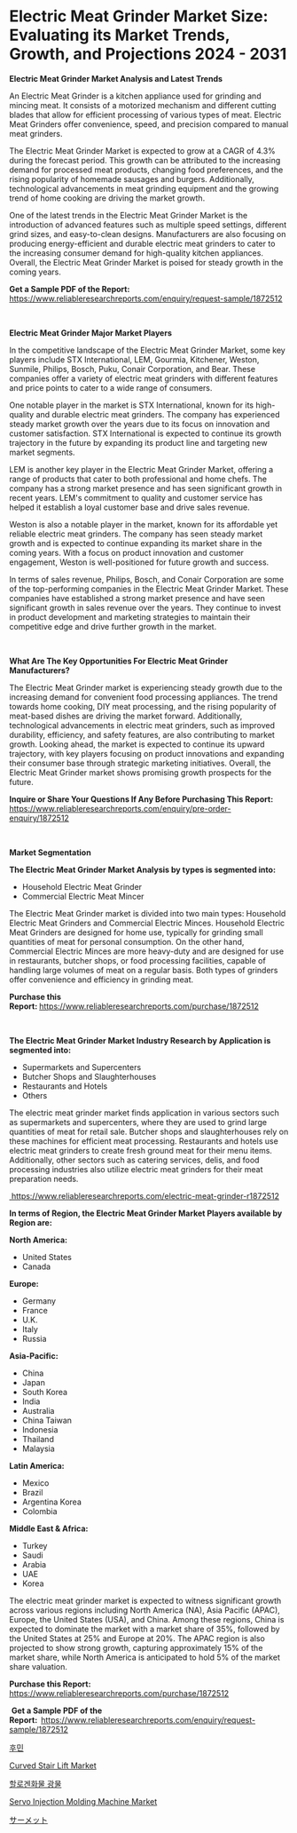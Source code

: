 <p><h1>Electric Meat Grinder Market Size: Evaluating its Market Trends, Growth, and Projections 2024 - 2031</h1></p><p><strong>Electric Meat Grinder Market Analysis and Latest Trends</strong></p>
<p><p>An Electric Meat Grinder is a kitchen appliance used for grinding and mincing meat. It consists of a motorized mechanism and different cutting blades that allow for efficient processing of various types of meat. Electric Meat Grinders offer convenience, speed, and precision compared to manual meat grinders.</p><p>The Electric Meat Grinder Market is expected to grow at a CAGR of 4.3% during the forecast period. This growth can be attributed to the increasing demand for processed meat products, changing food preferences, and the rising popularity of homemade sausages and burgers. Additionally, technological advancements in meat grinding equipment and the growing trend of home cooking are driving the market growth.</p><p>One of the latest trends in the Electric Meat Grinder Market is the introduction of advanced features such as multiple speed settings, different grind sizes, and easy-to-clean designs. Manufacturers are also focusing on producing energy-efficient and durable electric meat grinders to cater to the increasing consumer demand for high-quality kitchen appliances. Overall, the Electric Meat Grinder Market is poised for steady growth in the coming years.</p></p>
<p><strong>Get a Sample PDF of the Report:&nbsp;</strong> <a href="https://www.reliableresearchreports.com/enquiry/request-sample/1872512">https://www.reliableresearchreports.com/enquiry/request-sample/1872512</a></p>
<p>&nbsp;</p>
<p><strong>Electric Meat Grinder Major Market Players</strong></p>
<p><p>In the competitive landscape of the Electric Meat Grinder Market, some key players include STX International, LEM, Gourmia, Kitchener, Weston, Sunmile, Philips, Bosch, Puku, Conair Corporation, and Bear. These companies offer a variety of electric meat grinders with different features and price points to cater to a wide range of consumers.</p><p>One notable player in the market is STX International, known for its high-quality and durable electric meat grinders. The company has experienced steady market growth over the years due to its focus on innovation and customer satisfaction. STX International is expected to continue its growth trajectory in the future by expanding its product line and targeting new market segments.</p><p>LEM is another key player in the Electric Meat Grinder Market, offering a range of products that cater to both professional and home chefs. The company has a strong market presence and has seen significant growth in recent years. LEM's commitment to quality and customer service has helped it establish a loyal customer base and drive sales revenue.</p><p>Weston is also a notable player in the market, known for its affordable yet reliable electric meat grinders. The company has seen steady market growth and is expected to continue expanding its market share in the coming years. With a focus on product innovation and customer engagement, Weston is well-positioned for future growth and success.</p><p>In terms of sales revenue, Philips, Bosch, and Conair Corporation are some of the top-performing companies in the Electric Meat Grinder Market. These companies have established a strong market presence and have seen significant growth in sales revenue over the years. They continue to invest in product development and marketing strategies to maintain their competitive edge and drive further growth in the market.</p></p>
<p>&nbsp;</p>
<p><strong>What Are The Key Opportunities For Electric Meat Grinder Manufacturers?</strong></p>
<p><p>The Electric Meat Grinder market is experiencing steady growth due to the increasing demand for convenient food processing appliances. The trend towards home cooking, DIY meat processing, and the rising popularity of meat-based dishes are driving the market forward. Additionally, technological advancements in electric meat grinders, such as improved durability, efficiency, and safety features, are also contributing to market growth. Looking ahead, the market is expected to continue its upward trajectory, with key players focusing on product innovations and expanding their consumer base through strategic marketing initiatives. Overall, the Electric Meat Grinder market shows promising growth prospects for the future.</p></p>
<p><strong>Inquire or Share Your Questions If Any Before Purchasing This Report:</strong> <a href="https://www.reliableresearchreports.com/enquiry/pre-order-enquiry/1872512">https://www.reliableresearchreports.com/enquiry/pre-order-enquiry/1872512</a></p>
<p>&nbsp;</p>
<p><strong>Market Segmentation</strong></p>
<p><strong>The Electric Meat Grinder Market Analysis by types is segmented into:</strong></p>
<p><ul><li>Household Electric Meat Grinder</li><li>Commercial Electric Meat Mincer</li></ul></p>
<p><p>The Electric Meat Grinder market is divided into two main types: Household Electric Meat Grinders and Commercial Electric Minces. Household Electric Meat Grinders are designed for home use, typically for grinding small quantities of meat for personal consumption. On the other hand, Commercial Electric Minces are more heavy-duty and are designed for use in restaurants, butcher shops, or food processing facilities, capable of handling large volumes of meat on a regular basis. Both types of grinders offer convenience and efficiency in grinding meat.</p></p>
<p><strong>Purchase this Report:&nbsp;</strong><a href="https://www.reliableresearchreports.com/purchase/1872512">https://www.reliableresearchreports.com/purchase/1872512</a></p>
<p>&nbsp;</p>
<p><strong>The Electric Meat Grinder Market Industry Research by Application is segmented into:</strong></p>
<p><ul><li>Supermarkets and Supercenters</li><li>Butcher Shops and Slaughterhouses</li><li>Restaurants and Hotels</li><li>Others</li></ul></p>
<p><p>The electric meat grinder market finds application in various sectors such as supermarkets and supercenters, where they are used to grind large quantities of meat for retail sale. Butcher shops and slaughterhouses rely on these machines for efficient meat processing. Restaurants and hotels use electric meat grinders to create fresh ground meat for their menu items. Additionally, other sectors such as catering services, delis, and food processing industries also utilize electric meat grinders for their meat preparation needs.</p></p>
<p><a href="https://www.reliableresearchreports.com/electric-meat-grinder-r1872512">&nbsp;https://www.reliableresearchreports.com/electric-meat-grinder-r1872512</a></p>
<p><strong>In terms of Region, the Electric Meat Grinder Market Players available by Region are:</strong></p>
<p>
    <p> <strong> North America: </strong>
        <ul>
            <li>United States</li>
            <li>Canada</li>
        </ul>
        </p> 
    <p> <strong> Europe: </strong>
        <ul>
            <li>Germany</li>
            <li>France</li>
            <li>U.K.</li>
            <li>Italy</li>
            <li>Russia</li>
        </ul>
        </p> 
    <p> <strong> Asia-Pacific: </strong>
        <ul>
            <li>China</li>
            <li>Japan</li>
            <li>South Korea</li>
            <li>India</li>
            <li>Australia</li>
            <li>China Taiwan</li>
            <li>Indonesia</li>
            <li>Thailand</li>
            <li>Malaysia</li>
        </ul>
        </p> 
    <p> <strong> Latin America: </strong>
        <ul>
            <li>Mexico</li>
            <li>Brazil</li>
            <li>Argentina Korea</li>
            <li>Colombia</li>
        </ul>
        </p> 
    <p> <strong> Middle East & Africa: </strong>
        <ul>
            <li>Turkey</li>
            <li>Saudi</li>
            <li>Arabia</li>
            <li>UAE</li>
            <li>Korea</li>
        </ul>
    </p>
    </p>
<p><p>The electric meat grinder market is expected to witness significant growth across various regions including North America (NA), Asia Pacific (APAC), Europe, the United States (USA), and China. Among these regions, China is expected to dominate the market with a market share of 35%, followed by the United States at 25% and Europe at 20%. The APAC region is also projected to show strong growth, capturing approximately 15% of the market share, while North America is anticipated to hold 5% of the market share valuation.</p></p>
<p><strong>Purchase this Report: </strong><a href="https://www.reliableresearchreports.com/purchase/1872512">https://www.reliableresearchreports.com/purchase/1872512</a></p>
<p>&nbsp;<strong>Get a Sample PDF of the Report:&nbsp;&nbsp;</strong><a href="https://www.reliableresearchreports.com/enquiry/request-sample/1872512">https://www.reliableresearchreports.com/enquiry/request-sample/1872512</a></p>
<p><strong></strong></p>
<p><p><a href="https://medium.com/@rowedrowe/2024%EB%85%84%EB%B6%80%ED%84%B0-2031%EB%85%84%EA%B9%8C%EC%A7%80%EC%9D%98-%ED%9C%B4%EB%AF%BC-%EC%8B%9C%EC%9E%A5-%EB%B6%84%EC%84%9D-%EB%B0%8F-%EC%98%88%EC%B8%A1-b8b159142a5f">후민</a></p><p><a href="https://github.com/redneck06/Market-Research-Report-List-2/blob/main/curved-stair-lift-market.md">Curved Stair Lift Market</a></p><p><a href="https://medium.com/@frankfurter67567/%ED%95%A0%EB%9D%BC%EC%9D%B4%EB%93%9C-%EA%B4%91%EB%AC%BC-%EC%8B%9C%EC%9E%A5-%EC%A0%84%EB%A7%9D-%EC%82%B0%EC%97%85-%EA%B0%9C%EC%9A%94-%EB%B0%8F-%EC%98%88%EC%B8%A1-2024%EB%85%84%EB%B6%80%ED%84%B0-2031%EB%85%84%EA%B9%8C%EC%A7%80-648c1813d98c">할로겐화물 광물</a></p><p><a href="https://github.com/nicoletavirag/Market-Research-Report-List-2/blob/main/servo-injection-molding-machine-market.md">Servo Injection Molding Machine Market</a></p><p><a href="https://medium.com/@annchovey2023/%E3%82%BB%E3%83%AB%E3%83%A1%E3%83%83%E3%83%88%E5%B8%82%E5%A0%B4-%E7%AB%B6%E4%BA%89%E5%88%86%E6%9E%90-%E5%B8%82%E5%A0%B4%E5%8B%95%E5%90%91%E3%81%8A%E3%82%88%E3%81%B32031%E5%B9%B4%E3%81%BE%E3%81%A7%E3%81%AE%E4%BA%88%E6%B8%AC-8ec88b9413cf">サーメット</a></p></p>